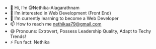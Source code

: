 - 👋 Hi, I’m @Nethika-Alagarathnam
- 👀 I’m interested in Web Development (Front End)
- 🌱 I’m currently learning to become a Web Developer
- 📫 How to reach me nethikaa79@gmail.com
- 😄 Pronouns: Extrovert, Possess Leadership Quality, Adapt to Techy Trends!
- ⚡ Fun fact: Nethika 

<!---
Nethika-Alagarathnam/Nethika-Alagarathnam is a ✨ special ✨ repository because its `README.md` (this file) appears on your GitHub profile.
You can click the Preview link to take a look at your changes.
--->
